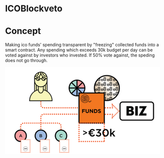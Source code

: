 # ICOBlockveto

# Concept

Making ico funds' spending transparent by "freezing" collected funds into a smart contract. 
Any spending which exceeds 30k budget per day can be voted against by investors who invested. 
If 50% vote against, the speding does not go through.

![Blockveto](blockveto.png)
